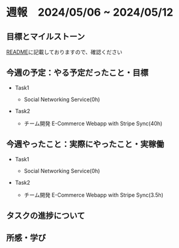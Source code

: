 # 週報　2024/05/06 ~ 2024/05/12

## 目標とマイルストーン
[README](https://github.com/Aki158/weekly-report/blob/main/README.md)に記載しておりますので、確認ください

## 今週の予定：やる予定だったこと・目標
- Task1
    - Social Networking Service(0h)

- Task2
    - チーム開発 E-Commerce Webapp with Stripe Sync(40h)

## 今週やったこと：実際にやったこと・実稼働

- Task1
    - Social Networking Service(0h)

- Task2
    - チーム開発 E-Commerce Webapp with Stripe Sync(3.5h)

## タスクの進捗について

## 所感・学び

